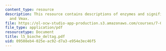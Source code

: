 ```yaml
---
content_type: resource
description: This resource contains descriptions of enzymes and significance of KM
  and Vmax.
file: https://ol-ocw-studio-app-production.s3.amazonaws.com/courses/7-014-introductory-biology-spring-2005/09508eb4025eac92d7a3e954e3ec46f5_l5_bioche_deltag.pdf
file_type: application/pdf
resourcetype: Document
title: l5_bioche_deltag.pdf
uid: 09508eb4-025e-ac92-d7a3-e954e3ec46f5
---
```


